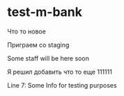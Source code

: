 # test-m-bank

Что то новое

Приграем со staging

Some staff will be here soon

Я решил добавить что то еще
111111

Line 7: Some Info for testing purposes
